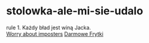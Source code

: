 # stolowka-ale-mi-sie-udalo
rule 1.
Każdy bład jest winą Jacka. <br>
<a href="https://www.youtube.com/embed/TirKBifH3Wg?si=G3aJkA5hnp-RJBZ4">Worry about imposters</a>
<a href="https://ptoszek.pl">Darmowe Frytki</a>

